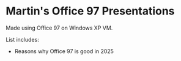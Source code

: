 # Martin's Office 97 Presentations
Made using Office 97 on Windows XP VM.

List includes:
* Reasons why Office 97 is good in 2025
